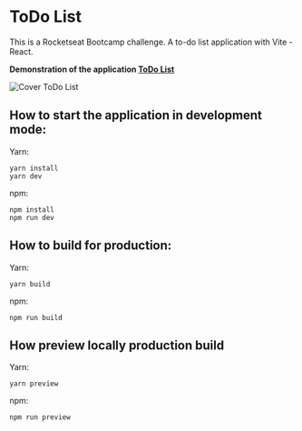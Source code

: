 # ToDo List

This is a Rocketseat Bootcamp challenge. A to-do list application with Vite - React.

**Demonstration of the application [ToDo List](https://to-do-list-vite-react.vercel.app/)**

![Cover ToDo List](https://user-images.githubusercontent.com/39713463/183340021-041f3361-ecf4-4e5c-bd3e-6b2a6444a448.png)


## How to start the application in development mode:

Yarn:
```
yarn install
yarn dev
```

npm:
```
npm install
npm run dev
```

## How to build for production:

Yarn:
```
yarn build 
```

npm:
```
npm run build
```

## How preview locally production build

Yarn:
```
yarn preview
```

npm:
```
npm run preview
```
